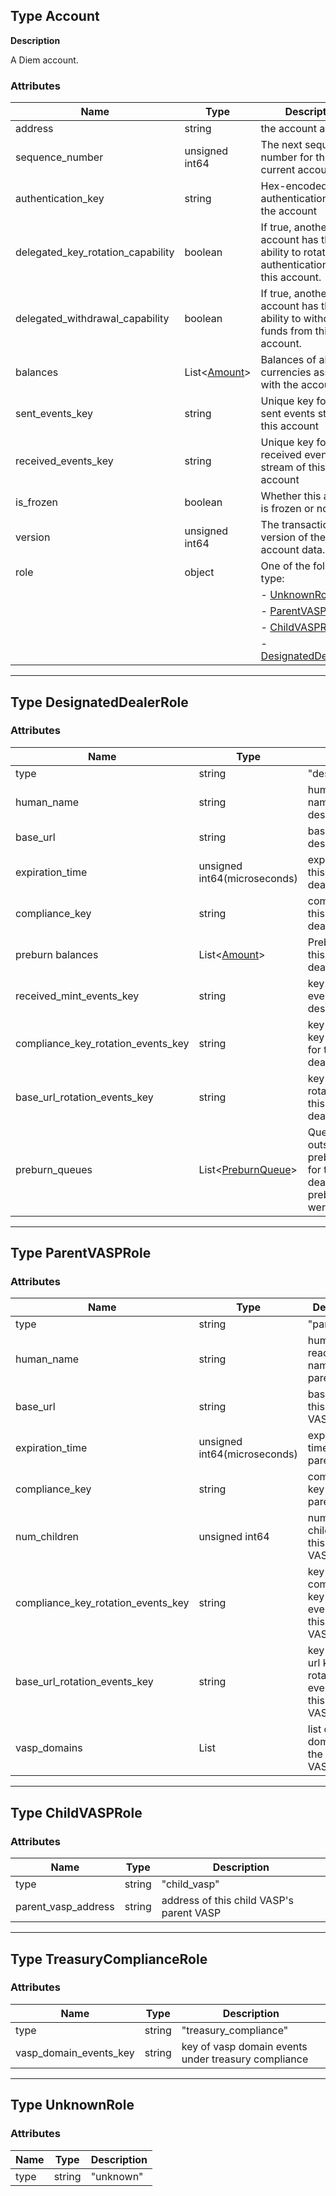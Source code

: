 ## Type Account

**Description**

A Diem account.


### Attributes

| Name                                 | Type                           | Description                                                                                 |
|--------------------------------------|--------------------------------|---------------------------------------------------------------------------------------------|
| address                              | string                         | the account address                                                                         |
| sequence\_number                     | unsigned int64                 | The next sequence number for the current account                                            |
| authentication\_key                  | string                         | Hex-encoded authentication key for the account                                              |
| delegated\_key\_rotation\_capability | boolean                        | If true, another account has the ability to rotate the authentication key for this account. |
| delegated\_withdrawal\_capability    | boolean                        | If true, another account has the ability to withdraw funds from this account.               |
| balances                             | List<[Amount](type_amount.md)> | Balances of all the currencies associated with the account                                  |
| sent\_events\_key                    | string                         | Unique key for the sent events stream of this account                                       |
| received\_events\_key                | string                         | Unique key for the received events stream of this account                                   |
| is\_frozen                           | boolean                        | Whether this account is frozen or not                                                       |
| version                              | unsigned int64                 | The transaction version of the account data.                                                |
| role                                 | object                         | One of the following type:                                                                  |
|                                      |                                | - [UnknownRole](#type-unknownrole)                                                          |
|                                      |                                | - [ParentVASPRole](#type-parentvasprole)                                                    |
|                                      |                                | - [ChildVASPRole](#type-childvasprole)                                                      |
|                                      |                                | - [DesignatedDealerRole](#type-designateddealerrole)                                        |

---

## Type DesignatedDealerRole

### Attributes

| Name                                 | Type                                        | Description                                                                                                  |
| ------------------------------------ | --------------------------------            | -------------------------------------------------------------------                                          |
| type                                 | string                                      | "designated_dealer"                                                                                          |
| human_name                           | string                                      | human-readable name of this designated dealer                                                                |
| base_url                             | string                                      | base URL for this designated dealer                                                                          |
| expiration_time                      | unsigned int64(microseconds)                | expiration time for this designated dealer                                                                   |
| compliance_key                       | string                                      | compliance key for this designated dealer                                                                    |
| preburn balances                     | List<[Amount](type_amount.md)>              | Preburn balances of this designated dealer                                                                   |
| received_mint_events_key             | string                                      | key of received mint events for this designated dealer                                                       |
| compliance_key_rotation_events_key   | string                                      | key of compliance key rotation events for this designated dealer                                             |
| base_url_rotation_events_key         | string                                      | key of base url key rotation events for this designated dealer                                               |
| preburn_queues                       | List<[PreburnQueue](type_preburn_queue.md)> | Queue of outstanding preburn requests for this designated dealer. "null" if no preburn queues were returned. |


---

## Type ParentVASPRole

### Attributes

| Name                               | Type                         | Description                                                       |
|------------------------------------|------------------------------|-------------------------------------------------------------------|
| type                               | string                       | "parent_vasp"                                                     |
| human_name                         | string                       | human-readable name of this parent VASP                           |
| base_url                           | string                       | base URL for this parent VASP                                     |
| expiration_time                    | unsigned int64(microseconds) | expiration time for this parent VASP                              |
| compliance_key                     | string                       | compliance key for this parent VASP                               |
| num_children                       | unsigned int64               | number of children of this parent VASP                            |
| compliance_key_rotation_events_key | string                       | key of compliance key rotation events for this parent VASP        |
| base_url_rotation_events_key       | string                       | key of base url key rotation events for this parent VASP          |
| vasp_domains                    | List<string>                 | list of domains of the parent VASP          |


---



## Type ChildVASPRole

### Attributes

| Name                | Type   | Description                                |
|---------------------|--------|--------------------------------------------|
| type                | string | "child_vasp"                               |
| parent_vasp_address | string | address of this child VASP's parent VASP   |


---


## Type TreasuryComplianceRole

### Attributes

| Name                | Type   | Description                                |
|---------------------|--------|--------------------------------------------|
| type                | string | "treasury_compliance"                               |
| vasp_domain_events_key | string | key of vasp domain events under treasury compliance     |


---

## Type UnknownRole

### Attributes

| Name                | Type   | Description                                |
|---------------------|--------|--------------------------------------------|
| type                | string | "unknown"                                  |
